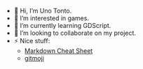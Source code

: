 - 👋 Hi, I’m Uno Tonto.
- 👀 I’m interested in games.
- 🌱 I’m currently learning GDScript.
- 💞️ I’m looking to collaborate on my project.
- ⚡ Nice stuff:
  - [Markdown Cheat Sheet](https://www.markdownguide.org/cheat-sheet/)
  - [gitmoji](https://gitmoji.dev/)
